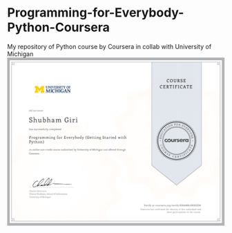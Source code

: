 # Programming-for-Everybody-Python-Coursera
My repository of Python course by Coursera in collab with University of Michigan
<img src="Week 7/Intro Python Coursera HXAMK2DKHZDK.pdf">
